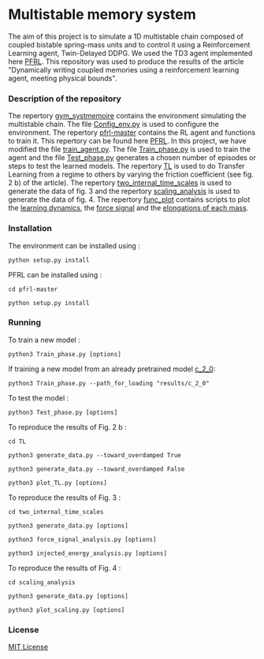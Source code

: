 # Multistable memory system

The aim of this project is to simulate a 1D multistable chain composed of coupled bistable spring-mass units and to control
it using a Reinforcement Learning agent, Twin-Delayed DDPG. We used the TD3 agent implemented here [PFRL](https://github.com/pfnet/pfrl).
This repository was used to produce the results of the article "Dynamically writing coupled memories using a reinforcement learning agent, meeting physical bounds".

### Description of the repository

The repertory [gym_systmemoire](gym_systmemoire) contains the environment simulating the multistable chain. 
The file [Config_env.py](Config_env.py) is used to configure the environment.
The repertory [pfrl-master](pfrl-master) contains the RL agent and functions to train it. This repertory can be found here [PFRL](https://github.com/pfnet/pfrl).
In this project, we have modified the file [train_agent.py](pfrl-master/pfrl/experiments/train_agent.py).
The file [Train_phase.py](Train_phase.py) is used to train the agent and the file [Test_phase.py](Test_phase.py) generates a chosen number of episodes or steps to test 
the learned models. 
The repertory [TL](TL) is used to do Transfer Learning from a regime to others by varying the friction coefficient (see fig. 2 b) of the article).
The repertory [two_internal_time_scales](two_internal_time_scales) is used to generate the data of fig. 3 and the repertory [scaling_analysis](scaling_analysis) is used to generate the 
data of fig. 4.
The repertory [func_plot](func_plot) contains scripts to plot the [learning dynamics](func_plot/plot_success_rate.py), the [force signal](func_plot/plot_force_signal.py)
and the [elongations of each mass](func_plot/plot_elongation.py).


### Installation

The environment can be installed using :

`python setup.py install`

PFRL can be installed using :

`cd pfrl-master`

`python setup.py install`

### Running

To train a new model :

`python3 Train_phase.py [options]`

If training a new model from an already pretrained model [c_2_0](results/c_2_0): 

`python3 Train_phase.py --path_for_loading "results/c_2_0"`

To test the model : 

`python3 Test_phase.py [options]`

To reproduce the results of Fig. 2 b : 

`cd TL`

`python3 generate_data.py --toward_overdamped True`

`python3 generate_data.py --toward_overdamped False`

`python3 plot_TL.py [options]`

To reproduce the results of Fig. 3 : 

`cd two_internal_time_scales`

`python3 generate_data.py [options]`

`python3 force_signal_analysis.py [options]`

`python3 injected_energy_analysis.py [options]`

To reproduce the results of Fig. 4 :

`cd scaling_analysis`

`python3 generate_data.py [options]`

`python3 plot_scaling.py [options]`

### License

[MIT License](LICENSE)


